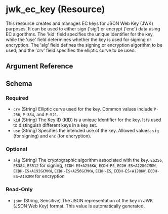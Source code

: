 # jwk_ec_key (Resource)

This resource creates and manages EC keys for JSON Web Key (JWK) purposes.
It can be used to either sign ('sig') or encrypt ('enc') data using EC algorithms.
The 'kid' field specifies the unique identifier for the key, while the 'use' field determines 
whether the key is used for signing or encryption. The 'alg' field defines the signing or 
encryption algorithm to be used, and the 'crv' field specifies the elliptic curve to be used.

## Argument Reference

<!-- schema generated by tfplugindocs -->
## Schema

### Required

- `crv` (String) Elliptic curve used for the key. Common values include `P-256`, `P-384`, and `P-521`.
- `kid` (String) The Key ID (KID) is a unique identifier for the key. It is used to distinguish different keys in a key set.
- `use` (String) Specifies the intended use of the key. Allowed values: `sig` (for signing) and `enc` (for encryption).

### Optional

- `alg` (String) The cryptographic algorithm associated with the key. `ES256`, `ES384`, `ES512` for signing, `ECDH-ES+A256KW`, `ECDH-PS`, `ECDH-ES+A128GCMKW`, `ECDH-ES+A192GCMKW`, `ECDH-ES+A256GCMKW`, `ECDH-ES`, `ECDH-ES+A128KW`, `ECDH-ES+A192KW` for encryption

### Read-Only

- `json` (String, Sensitive) The JSON representation of the key in JWK (JSON Web Key) format. This value is automatically generated.


